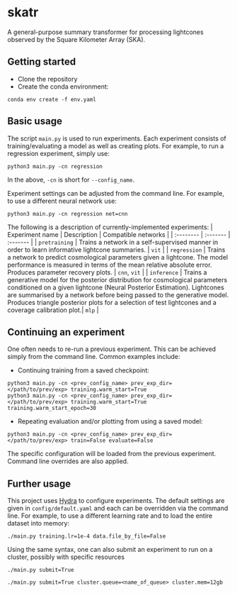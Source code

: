 # skatr
A general-purpose summary transformer for processing lightcones observed by the Square Kilometer Array (SKA).

## Getting started
- Clone the repository
- Create the conda environment:
```
conda env create -f env.yaml
```

## Basic usage
The script `main.py` is used to run experiments. Each experiment consists of training/evaluating a model as well as creating plots. For example, to run a regression experiment, simply use:
```
python3 main.py -cn regression
```
In the above, `-cn` is short for `--config_name`.

Experiment settings can be adjusted from the command line. For example, to use a different neural network use:
```
python3 main.py -cn regression net=cnn
```

The following is a description of currently-implemented experiments:
| Experiment name | Description | Compatible networks |
| :-------- | :------- | :------- |
| `pretraining` | Trains a network in a self-supervised manner in order to learn informative lightcone summaries. | `vit` |
| `regression` | Trains a network to predict cosmological parameters given a lightcone. The model performance is measured in terms of the mean relative absolute error. Produces parameter recovery plots. | `cnn`, `vit` |
| `inference` | Trains a generative model for the posterior distribution for cosmological parameters conditioned on a given lightcone (Neural Posterior Estimation). Lightcones are summarised by a network before being passed to the generative model. Produces triangle posterior plots for a selection of test lightcones and a coverage calibration plot.| `mlp` |

## Continuing an experiment
One often needs to re-run a previous experiment. This can be achieved simply from the command line. Common examples include:

- Continuing training from a saved checkpoint:
```
python3 main.py -cn <prev_config_name> prev_exp_dir=</path/to/prev/exp> training.warm_start=True  
python3 main.py -cn <prev_config_name> prev_exp_dir=</path/to/prev/exp> training.warm_start=True training.warm_start_epoch=30
```
- Repeating evaluation and/or plotting from using a saved model:
```
python3 main.py -cn <prev_config_name> prev_exp_dir=</path/to/prev/exp> train=False evaluate=False 
```
The specific configuration will be loaded from the previous experiment. Command line overrides are also applied.

## Further usage
This project uses [Hydra](https://hydra.cc/docs/intro/) to configure experiments. The default settings are given in `config/default.yaml` and each can be overridden via the command line. For example, to use a different learning rate and to load the entire dataset into memory:
```
./main.py training.lr=1e-4 data.file_by_file=False
```
Using the same syntax, one can also submit an experiment to run on a cluster, possibly with specific resources
```
./main.py submit=True
```
```
./main.py submit=True cluster.queue=<name_of_queue> cluster.mem=12gb
```
